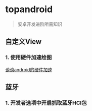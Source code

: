 # topandroid
>安卓开发进阶所需知识

## 自定义View

### 1. 使用硬件加速绘图
[谈谈android的硬件加速](http://blog.csdn.net/fishmai/article/details/52398498)


## 蓝牙

### 1. 开发者选项中开启**抓取蓝牙HCI**包
